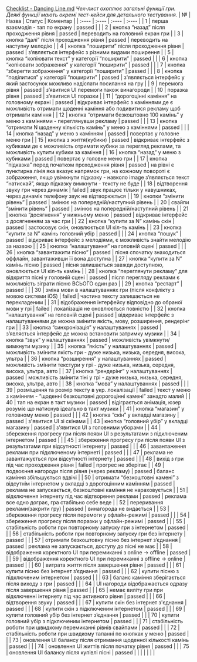 [Checklist - Dancing Line.md](https://github.com/user-attachments/files/21941758/Checklist.-.Dancing.Line.md)
*Чек-лист охоплює загальні функції гри. Деякі функції мають окремі тест-кейси для детального тестування.*
| № | Назва | Статус | Коментар |
| :---- | :---- | :---- | :---- |
| 1 | перша взаємодія \- тап по екрану | passed |  |
| 2 | кнопка “назад” після проходження рівня | passed | переводить на головний екран гри |
| 3 | кнопка “далі” після проходження рівня | passed | переводить на наступну мелодію |
| 4 | кнопка “поширити” після проходження рівня | passed | з’являється інтерфейс з різними видами поширення |
| 5 | кнопка “копіювати текст” у категорії “поширити” | passed |  |
| 6 | кнопка “копіювати зображення” у категорії “поширити” | passed |  |
| 7 | кнопка “зберегти зображення” у категорії “поширити” | passed |  |
| 8 | кнопка “поділитися” у категорії “поширити” | passed | з'являється інтерфейс у який застосунок можливо надіслати посилання на гру  |
| 9 | перемога рівня | passed | з’явитися UI перемоги також винагороди |
| 10 | поразка рівня | passed | з’явитися UI поразки |
| 11 | “дорогоцінні каміння” на головному екрані | passed | відкриває інтерфейс з каміннями де є можливість отримати щоденні каміння або подивитися рекламу щоб отримати каміння |
| 12 | кнопка “отримати безкоштовно 100 камінь” у меню з каміннями \-  переглянувши рекламу | passed |  |
| 13 | кнопка “отримати N щоденну кількість камінь” у меню з каміннями | passed |  |
| 14 | кнопка “назад” у меню з камінням | passed | повертає у головне меню гри |
| 15 | кнопка з життя(кубики) | passed | відкриває інтерфейс з кубиками де є можливість отримати кубики за перегляд реклами, та можливість купити кубики за каміння |
| 16 | кнопка “назад” у меню з кубиками | passed | повертає у головне меню гри |
| 17 | кнопка “підказка” перед початком проходження рівня  | passed | на рівні є пунктирна лінія яка вказує напрямок гри, на кожному повороті є зображення, якщо увімкнути підказку \- навколо image з’являється текст “натискай”, якщо підказку вимкнути \- тексту не буде  |
| 18 | відтворення звуку гри через динамік | failed | звук працює тільки у навушниках, через динамік телефону звук не відтворюється  |
| 19 | кнопки “змінити рівень” | passed | змінює на попередній/наступний рівень |
| 20 | свайпи “змінити рівень” | passed | змінює на попередній/наступний рівень |
| 21 | кнопка “досягнення” у нижньому меню | passed | відкриває інтерфейс з досягненням за час гри |
| 22 | кнопка “купити за N” камінь скін  | passed | застосовує скін, оновлюється UI кіл-ть камінь  |
| 23 | кнопка “купити за N” камінь головний убір  | passed |  |
| 24 | кнопка “пошук”  | passed | відкриває інтерфейс з мелодіями, є можливість знайти мелодію за назвою |
| 25 | кнопка “налаштування” на головній сцені | passed |  |
| 26 | кнопка “завантажити пісню” | passed | пісня спочатку знаходиться оффлайн, завантаживши її вона доступна  |
| 27 | кнопка “купити за N” камінь пісню  | passed | пісня залишається завжди доступною, оновлюється UI кіл-ть камінь  |
| 28 | кнопка “переглянути рекламу” для відкриття пісні у головній сцені | passed | після перегляду реклами є можливість зіграти пісню ВСЬОГО один раз  |
| 29 | кнопка “рестарт” | passed |  |
| 30 | зміна мови в налаштуваннях гри (після конфлікту з мовою системи iOS) | failed | частина тексту залишається не перекладеним  |
| 31 | відображення інтерфейсу відповідно до обраної мови у грі | failed | локалізація не оновлюється повністю |
| 32 | кнопка “налаштування” на головній сцені | passed | відкриває інтерфейс з налаштуваннями де можна змінити якість, мову, розширення, рендерінг гри |
| 33 | кнопка “синхронізація” у налаштуваннях  | passed | з’являється інтерфейс де можна встановити затримку музики |
| 34 | кнопка “звук” у налаштуваннях  | passed | можливість увімкнути/вимкнути музику |
| 35 | кнопка “якість” у налаштуваннях | passed | можливість змінити якість гри \- дуже низька, низька, середня, висока, ультра |
| 36 | кнопка “розширення” у налаштуваннях   | passed | можливість змінити текстури у грі \- дуже низька, низька, середня, висока, ультра, авто |
| 37 | кнопка “рендерінг” у налаштуваннях   | passed | можливість змінити тіні у грі \- дуже низька, низька, середня, висока, ультра, авто |
| 38 | кнопка “мова” у налаштуваннях | passed |  |
| 39 | розміщення та розмір тексту в укр. локалізації  | failed | текст у меню з камінням \- “щоденні безкоштовні дорогоцінні камені” занадто малий |
| 40 | тап на екран в такт музики  | passed | відіграється анімація, юзер розуміє що натиснув ідеально в такт музики |
| 41 | кнопка “магазин” у головному меню | passed |  |
| 42 | кнопка “скін” у вкладці магазину | passed | з'явитися UI зі скінами  |
| 43 | кнопка “головний убір” у вкладці магазину | passed | з'явитися UI з головними уборами  |
| 44 | збереження прогресу гри після появи UI з результатами з підключеним інтернетом | passed |  |
| 45 | збереження прогресу гри після появи UI з результатами при відсутності інтернету | passed |  |
| 46 | завантаження реклами при підключеному інтернеті  | passed |  |
| 47 | реклама не завантажується при відсутності інтернету | passed |  |
| 48 | вихід з гри під час проходження рівня | failed | прогрес не зберігає  |
| 49 | подвоєння нагороди після рівня (через рекламу) | passed | баланс каміння збільшується вдвічі |
| 50 | отримати “безкоштовні камені” з відсутнім інтернетом у вкладці з дорогоцінним камінням | passed | реклама не запускається, безкоштовні каміння не нараховується |
| 51 | відключення інтернету під час відтворення реклами | passed | реклама все одно дограє, гра стабільно себе веде |
| 52 | переривання реклами(закрити гру) | passed | винагорода не видається |
| 53 | збереження прогресу після перемоги у офлайн-режимі | passed |  |
| 54 | збереження прогресу після поразки у офлайн-режимі | passed |  |
| 55 | стабільність роботи при повторному запуску гри з інтернетом | passed |  |
| 56 | стабільність роботи при повторному запуску гри без інтернету | passed |  |
| 57 | отримати безкоштовну пісню без інтернет з’єднання | passed | реклама не запускається, доступу до пісні не має |
| 58 | відображення коректного UI при перемиканні з online → offline | passed |  |
| 59 | відображення коректного UI при перемиканні з offline → online | passed |  |
| 60 | витрата життя після завершення рівня | passed |  |
| 61 | купити пісню без інтернет з’єднання | passed |  |
| 62 | купити пісню з підключеним інтернетом | passed |  |
| 63 | баланс каміння зберігається після виходу з гри | passed |  |
| 64 | UI нагороди відображається одразу після завершення рівня | passed |  |
| 65 | немає виліту гри при відключенні інтернету під час активного рівня | passed |  |
| 66 | відтворення звуку | passed |  |
| 67 | купити скін без інтернет з'єднання | passed |  |
| 68 | купити скін з підключеним інтернетом | passed |  |
| 69 | купити головний убір без інтернет з’єднання  | passed |  |
| 70 | купити головний убір з підключеним інтернетом | passed |  |
| 71 | стабільність роботи при швидкому перемиканні рівнів свайпами | passed |  |
| 72 | стабільність роботи при швидкому тапанні по кнопках у меню | passed |  |
| 73 | оновлення UI балансу після отримання щоденної кількості камінь  | passed |  |
| 74 | оновлення UI життів після початку рівня | passed |  |
| 75 | оновлення UI балансу після купівлі пісні | passed |  |
|  |  |  |  |

